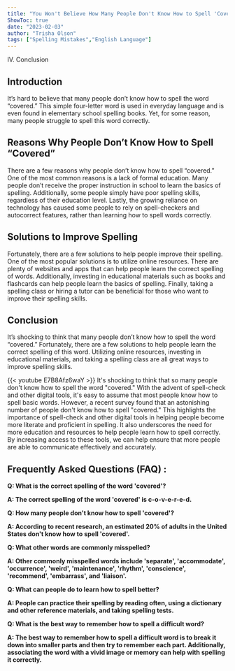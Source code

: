 ```yaml
---
title: "You Won't Believe How Many People Don't Know How to Spell 'Covered'!"
ShowToc: true 
date: "2023-02-03"
author: "Trisha Olson" 
tags: ["Spelling Mistakes","English Language"]
---
```

IV. Conclusion 

## Introduction

It’s hard to believe that many people don’t know how to spell the word “covered.” This simple four-letter word is used in everyday language and is even found in elementary school spelling books. Yet, for some reason, many people struggle to spell this word correctly. 

## Reasons Why People Don’t Know How to Spell “Covered”

There are a few reasons why people don’t know how to spell “covered.” One of the most common reasons is a lack of formal education. Many people don’t receive the proper instruction in school to learn the basics of spelling. Additionally, some people simply have poor spelling skills, regardless of their education level. Lastly, the growing reliance on technology has caused some people to rely on spell-checkers and autocorrect features, rather than learning how to spell words correctly. 

## Solutions to Improve Spelling

Fortunately, there are a few solutions to help people improve their spelling. One of the most popular solutions is to utilize online resources. There are plenty of websites and apps that can help people learn the correct spelling of words. Additionally, investing in educational materials such as books and flashcards can help people learn the basics of spelling. Finally, taking a spelling class or hiring a tutor can be beneficial for those who want to improve their spelling skills. 

## Conclusion

It’s shocking to think that many people don’t know how to spell the word “covered.” Fortunately, there are a few solutions to help people learn the correct spelling of this word. Utilizing online resources, investing in educational materials, and taking a spelling class are all great ways to improve spelling skills.

{{< youtube E7B8Afz6waY >}} 
It's shocking to think that so many people don't know how to spell the word "covered." With the advent of spell-check and other digital tools, it's easy to assume that most people know how to spell basic words. However, a recent survey found that an astonishing number of people don't know how to spell "covered." This highlights the importance of spell-check and other digital tools in helping people become more literate and proficient in spelling. It also underscores the need for more education and resources to help people learn how to spell correctly. By increasing access to these tools, we can help ensure that more people are able to communicate effectively and accurately.

## Frequently Asked Questions (FAQ) :
**Q: What is the correct spelling of the word 'covered'?**

**A: The correct spelling of the word 'covered' is c-o-v-e-r-e-d.**


**Q: How many people don't know how to spell 'covered'?**

**A: According to recent research, an estimated 20% of adults in the United States don't know how to spell 'covered'.**


**Q: What other words are commonly misspelled?**

**A: Other commonly misspelled words include 'separate', 'accommodate', 'occurrence', 'weird', 'maintenance', 'rhythm', 'conscience', 'recommend', 'embarrass', and 'liaison'.**



**Q: What can people do to learn how to spell better?**

**A: People can practice their spelling by reading often, using a dictionary and other reference materials, and taking spelling tests.**



**Q: What is the best way to remember how to spell a difficult word?**

**A: The best way to remember how to spell a difficult word is to break it down into smaller parts and then try to remember each part. Additionally, associating the word with a vivid image or memory can help with spelling it correctly.**





